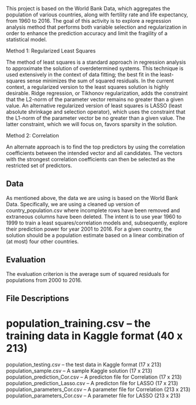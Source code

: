 This project is based on the World Bank Data, which aggregates the population of various countries, along with fertility rate and life expectancy, from 1960 to 2016. 
The goal of this activity is to explore a regression analysis method that performs both variable selection and regularization in order to enhance the prediction accuracy and limit the fragility of a statistical model.

Method 1: Regularized Least Squares

The method of least squares is a standard approach in regression analysis to approximate the solution of overdetermined systems. 
This technique is used extensively in the context of data fitting; the best fit in the least-squares sense minimizes the sum of squared residuals. 
In the current context, a regularized version to the least squares solution is highly desirable. Ridge regression, or Tikhonov regularization, adds the constraint that the L2-norm of the 
parameter vector remains no greater than a given value. An alternative regularized version of least squares is LASSO (least absolute shrinkage and selection operator), which uses the 
constraint that the L1-norm of the parameter vector be no greater than a given value. The latter constraint, which we will focus on, favors sparsity in the solution.

Method 2: Correlation

An alternate approach is to find the top predictors by using the correlation coefficients between the intended vector and all candidates. The vectors with the strongest correlation 
coefficients can then be selected as the restricted set of predictors.

## Data

As mentioned above, the data we are using is based on the World Bank Data. Specifically, we are using a cleaned up version of country_population.csv where incomplete rows have been 
removed and extraneous columns have been deleted. The intent is to use year 1960 to 1999 to train a least squares/correlation models and, subsequently, explore their prediction power 
for year 2001 to 2016. For a given country, the solution should be a population estimate based on a linear combination of (at most) four other countries. 

## Evaluation
The evaluation criterion is the average sum of squared residuals for populations from 2000 to 2016.

## File Descriptions

# population_training.csv – the training data in Kaggle format (40 x 213)
population_testing.csv – the test data in Kaggle format (17 x 213)
population_sample.csv – A sample Kaggle solution (17 x 213)
population_prediction_Cor.csv – A predicton file for Correlation (17 x 213)
population_prediction_Lasso.csv – A predicton file for LASSO (17 x 213)
population_parameters_Cor.csv – A parameter file for Correlation (213 x 213)
population_parameters_Cor.csv – A parameter file for LASSO (213 x 213)
